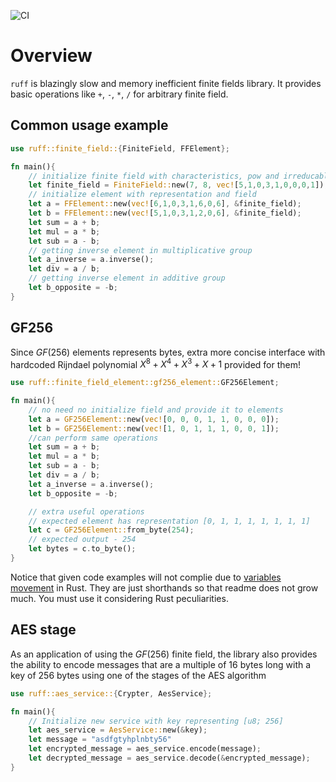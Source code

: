 ![CI](https://github.com/rnpozharskiy/ruff/actions/workflows/rust.yml/badge.svg)
# Overview
`ruff` is blazingly slow and memory inefficient finite fields library. It provides basic operations like `+`, `-`, `*`, `/` for arbitrary finite field.
## Common usage example
```rust
use ruff::finite_field::{FiniteField, FFElement};

fn main(){
    // initialize finite field with characteristics, pow and irreducable polynomial
    let finite_field = FiniteField::new(7, 8, vec![5,1,0,3,1,0,0,0,1]);
    // initialize element with representation and field
    let a = FFElement::new(vec![6,1,0,3,1,6,0,6], &finite_field);
    let b = FFElement::new(vec![5,1,0,3,1,2,0,6], &finite_field);
    let sum = a + b;
    let mul = a * b;
    let sub = a - b;
    // getting inverse element in multiplicative group
    let a_inverse = a.inverse();
    let div = a / b;
    // getting inverse element in additive group
    let b_opposite = -b;
}
```
## GF256

Since $GF(256)$ elements represents bytes, extra more concise interface with hardcoded Rijndael polynomial $X^8 + X^4 + X^3 + X + 1$ provided for them!

```rust
use ruff::finite_field_element::gf256_element::GF256Element;

fn main(){
    // no need no initialize field and provide it to elements
    let a = GF256Element::new(vec![0, 0, 0, 1, 1, 0, 0, 0]);
    let b = GF256Element::new(vec![1, 0, 1, 1, 1, 0, 0, 1]);
    //can perform same operations
    let sum = a + b;
    let mul = a * b;
    let sub = a - b;
    let div = a / b;
    let a_inverse = a.inverse();
    let b_opposite = -b;

    // extra useful operations
    // expected element has representation [0, 1, 1, 1, 1, 1, 1, 1]
    let c = GF256Element::from_byte(254);
    // expected output - 254 
    let bytes = c.to_byte();
}
```
Notice that given code examples will not complie due to [variables movement](https://doc.rust-lang.org/rust-by-example/scope/move.html) in Rust. They are just shorthands so that readme does not grow much. You must use it considering Rust peculiarities.

## AES stage
As an application of using the $GF(256)$ finite field, the library also provides the ability to encode messages that are a multiple of 16 bytes long with a key of 256 bytes using one of the stages of the AES algorithm
```rust
use ruff::aes_service::{Crypter, AesService};

fn main(){
    // Initialize new service with key representing [u8; 256]
    let aes_service = AesService::new(&key);
    let message = "asdfgtyhplnbty56"
    let encrypted_message = aes_service.encode(message);
    let decrypted_message = aes_service.decode(&encrypted_message);
}
```
